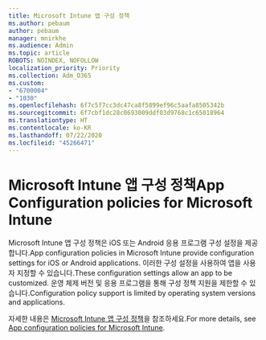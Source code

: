 ```yaml
---
title: Microsoft Intune 앱 구성 정책
ms.author: pebaum
author: pebaum
manager: mnirkhe
ms.audience: Admin
ms.topic: article
ROBOTS: NOINDEX, NOFOLLOW
localization_priority: Priority
ms.collection: Adm_O365
ms.custom:
- "6700004"
- "1030"
ms.openlocfilehash: 6f7c5f7cc3dc47ca8f5899ef96c5aafa8505342b
ms.sourcegitcommit: 6f7cbf1dc28c0693009ddf03d9768c1c65018964
ms.translationtype: HT
ms.contentlocale: ko-KR
ms.lasthandoff: 07/22/2020
ms.locfileid: "45266471"
---
```

# <a name="app-configuration-policies-for-microsoft-intune"></a><span data-ttu-id="ed6b0-102">Microsoft Intune 앱 구성 정책</span><span class="sxs-lookup"><span data-stu-id="ed6b0-102">App Configuration policies for Microsoft Intune</span></span>

<span data-ttu-id="ed6b0-103">Microsoft Intune 앱 구성 정책은 iOS 또는 Android 응용 프로그램 구성 설정을 제공합니다.</span><span class="sxs-lookup"><span data-stu-id="ed6b0-103">App configuration policies in Microsoft Intune provide configuration settings for iOS or Android applications.</span></span> <span data-ttu-id="ed6b0-104">이러한 구성 설정을 사용하여 앱을 사용자 지정할 수 있습니다.</span><span class="sxs-lookup"><span data-stu-id="ed6b0-104">These configuration settings allow an app to be customized.</span></span> <span data-ttu-id="ed6b0-105">운영 체제 버전 및 응용 프로그램을 통해 구성 정책 지원을 제한할 수 있습니다.</span><span class="sxs-lookup"><span data-stu-id="ed6b0-105">Configuration policy support is limited by operating system versions and applications.</span></span>

<span data-ttu-id="ed6b0-106">자세한 내용은 [Microsoft Intune 앱 구성 정책](https://docs.microsoft.com/intune/app-configuration-policies-overview)을 참조하세요.</span><span class="sxs-lookup"><span data-stu-id="ed6b0-106">For more details, see [App configuration policies for Microsoft Intune](https://docs.microsoft.com/intune/app-configuration-policies-overview).</span></span>